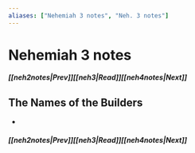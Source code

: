 ```yaml
---
aliases: ["Nehemiah 3 notes", "Neh. 3 notes"]
---
```

# Nehemiah 3 notes
##### <span class=arrow-left></span>[[neh2notes|Prev]]<span class=navigation-separator></span>[[neh3|Read]]<span class=navigation-separator></span>[[neh4notes|Next]]<span class=arrow-right></span>
## The Names of the Builders
- 
##### <span class=arrow-left></span>[[neh2notes|Prev]]<span class=navigation-separator></span>[[neh3|Read]]<span class=navigation-separator></span>[[neh4notes|Next]]<span class=arrow-right></span>